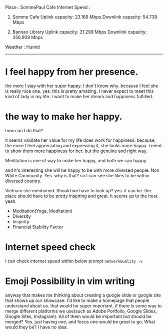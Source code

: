 
Place : SommePaul Cafe
Internet Speed : 
   1. Somme Cafe
   Uplink capacity: 23.169 Mbps
   Downlink capacity: 54.738 Mbps

   2. Bannan Library
   Uplink capacity: 31.299 Mbps
   Downlink capacity: 356.909 Mbps

Weather : Humid

---

# I feel happy from her presence.

the more I stay with her super happy. I don't know why.
because I feel she is really nice one.
yes. this is pretty amazing. I never expect to meet this kind of lady in my life.
I want to make her dream and happiness fulfilled.




# the way to make her happy.

how can I do that?

it seems validate her value for my life does work for happiness.
because, the more I feel appreciating and expressing it, she looks more happy.
I need to show them more happiness for her.
but the genuine and right way.

Meditation is one of way to make her happy, and both we can happy.

and it's interesting she will be happy to be with more diversed people. Non White Community. Yes. why is that?
so I can see she likes to be within diversed country.

Vietnam she mentioned. Should we have to look up? yes. it can be.
the place should have to be pretty inspiring and great. it seems up to the host. yeah.




















- Meditation(Yoga,  Meditation)
- Diversity
- Inspirity
- Financial Stability Factor



# Internet speed check

I can check internet speed within below prompt
`networkQuality -v`


# Emoji Possibility in vim writing


anyway that makes me thinking about creating a google slide or google site that shows up our showcase.
I'd like to make a homepage that people understand about us. that would be super important.
if there is some way to merge different platforms we use(such as Adobe Portfolio, Google Slides, Google Sites, Instagram). All of them would be important but should be merged?
Yes. just having one, and focus one would be great to go. What would they be? I have no idea. 

